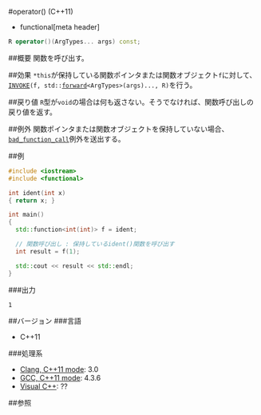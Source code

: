 #operator() (C++11)
* functional[meta header]

```cpp
R operator()(ArgTypes... args) const;
```

##概要
関数を呼び出す。


##効果
`*this`が保持している関数ポインタまたは関数オブジェクト`f`に対して、[`INVOKE`](/reference/functional/invoke.md)`(f, std::`[`forward`](/reference/utility/forward.md)`<ArgTypes>(args)..., R)`を行う。


##戻り値
`R`型が`void`の場合は何も返さない。そうでなければ、関数呼び出しの戻り値を返す。


##例外
関数ポインタまたは関数オブジェクトを保持していない場合、[`bad_function_call`](/reference/functional/bad_function_call.md)例外を送出する。


##例
```cpp
#include <iostream>
#include <functional>

int ident(int x)
{ return x; }

int main()
{
  std::function<int(int)> f = ident;

  // 関数呼び出し : 保持しているident()関数を呼び出す
  int result = f(1);

  std::cout << result << std::endl;
}
```

###出力
```
1
```


##バージョン
###言語
- C++11


###処理系
- [Clang, C++11 mode](/implementation.md#clang): 3.0
- [GCC, C++11 mode](/implementation.md#gcc): 4.3.6
- [Visual C++](/implementation.md#visual_cpp): ??


##参照

